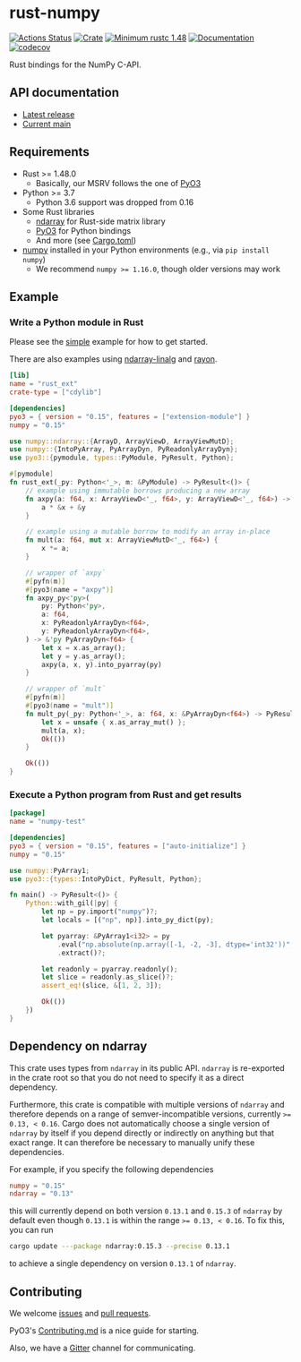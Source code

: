 rust-numpy
===========
[![Actions Status](https://github.com/PyO3/rust-numpy/workflows/CI/badge.svg)](https://github.com/PyO3/rust-numpy/actions)
[![Crate](https://img.shields.io/crates/v/numpy.svg)](https://crates.io/crates/numpy)
[![Minimum rustc 1.48](https://img.shields.io/badge/rustc-1.48+-blue.svg)](https://rust-lang.github.io/rfcs/2495-min-rust-version.html)
[![Documentation](https://docs.rs/numpy/badge.svg)](https://docs.rs/numpy)
[![codecov](https://codecov.io/gh/PyO3/rust-numpy/branch/main/graph/badge.svg)](https://codecov.io/gh/PyO3/rust-numpy)

Rust bindings for the NumPy C-API.

## API documentation
- [Latest release](https://docs.rs/numpy)
- [Current main](https://pyo3.github.io/rust-numpy)

## Requirements
- Rust >= 1.48.0
  - Basically, our MSRV follows the one of [PyO3](https://github.com/PyO3/pyo3)
- Python >= 3.7
  - Python 3.6 support was dropped from 0.16
- Some Rust libraries
  - [ndarray](https://github.com/rust-ndarray/ndarray) for Rust-side matrix library
  - [PyO3](https://github.com/PyO3/pyo3) for Python bindings
  - And more (see [Cargo.toml](Cargo.toml))
- [numpy](https://numpy.org/) installed in your Python environments (e.g., via `pip install numpy`)
  - We recommend `numpy >= 1.16.0`, though older versions may work

## Example

### Write a Python module in Rust

Please see the [simple](examples/simple) example for how to get started.

There are also examples using [ndarray-linalg](examples/linalg) and [rayon](examples/parallel).

```toml
[lib]
name = "rust_ext"
crate-type = ["cdylib"]

[dependencies]
pyo3 = { version = "0.15", features = ["extension-module"] }
numpy = "0.15"
```

```rust
use numpy::ndarray::{ArrayD, ArrayViewD, ArrayViewMutD};
use numpy::{IntoPyArray, PyArrayDyn, PyReadonlyArrayDyn};
use pyo3::{pymodule, types::PyModule, PyResult, Python};

#[pymodule]
fn rust_ext(_py: Python<'_>, m: &PyModule) -> PyResult<()> {
    // example using immutable borrows producing a new array
    fn axpy(a: f64, x: ArrayViewD<'_, f64>, y: ArrayViewD<'_, f64>) -> ArrayD<f64> {
        a * &x + &y
    }

    // example using a mutable borrow to modify an array in-place
    fn mult(a: f64, mut x: ArrayViewMutD<'_, f64>) {
        x *= a;
    }

    // wrapper of `axpy`
    #[pyfn(m)]
    #[pyo3(name = "axpy")]
    fn axpy_py<'py>(
        py: Python<'py>,
        a: f64,
        x: PyReadonlyArrayDyn<f64>,
        y: PyReadonlyArrayDyn<f64>,
    ) -> &'py PyArrayDyn<f64> {
        let x = x.as_array();
        let y = y.as_array();
        axpy(a, x, y).into_pyarray(py)
    }

    // wrapper of `mult`
    #[pyfn(m)]
    #[pyo3(name = "mult")]
    fn mult_py(_py: Python<'_>, a: f64, x: &PyArrayDyn<f64>) -> PyResult<()> {
        let x = unsafe { x.as_array_mut() };
        mult(a, x);
        Ok(())
    }

    Ok(())
}
```

### Execute a Python program from Rust and get results

``` toml
[package]
name = "numpy-test"

[dependencies]
pyo3 = { version = "0.15", features = ["auto-initialize"] }
numpy = "0.15"
```

```rust
use numpy::PyArray1;
use pyo3::{types::IntoPyDict, PyResult, Python};

fn main() -> PyResult<()> {
    Python::with_gil(|py| {
        let np = py.import("numpy")?;
        let locals = [("np", np)].into_py_dict(py);

        let pyarray: &PyArray1<i32> = py
            .eval("np.absolute(np.array([-1, -2, -3], dtype='int32'))", Some(locals), None)?
            .extract()?;

        let readonly = pyarray.readonly();
        let slice = readonly.as_slice()?;
        assert_eq!(slice, &[1, 2, 3]);

        Ok(())
    })
}
```

## Dependency on ndarray

This crate uses types from `ndarray` in its public API. `ndarray` is re-exported
in the crate root so that you do not need to specify it as a direct dependency.

Furthermore, this crate is compatible with multiple versions of `ndarray` and therefore depends
on a range of semver-incompatible versions, currently `>= 0.13, < 0.16`. Cargo does not
automatically choose a single version of `ndarray` by itself if you depend directly or indirectly
on anything but that exact range. It can therefore be necessary to manually unify these dependencies.

For example, if you specify the following dependencies

```toml
numpy = "0.15"
ndarray = "0.13"
```

this will currently depend on both version `0.13.1` and `0.15.3` of `ndarray` by default
even though `0.13.1` is within the range `>= 0.13, < 0.16`. To fix this, you can run

```sh
cargo update ---package ndarray:0.15.3 --precise 0.13.1
```

to achieve a single dependency on version `0.13.1` of `ndarray`.

## Contributing

We welcome [issues](https://github.com/PyO3/rust-numpy/issues)
and [pull requests](https://github.com/PyO3/rust-numpy/pulls).

PyO3's [Contributing.md](https://github.com/PyO3/pyo3/blob/main/Contributing.md)
is a nice guide for starting.

Also, we have a [Gitter](https://gitter.im/PyO3/Lobby) channel for communicating.

